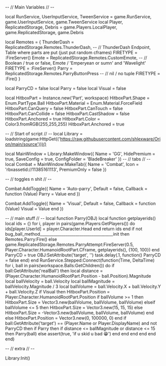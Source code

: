 -- // Main Variables // --

local RunService, UserInputService, TweenService = game.RunService, game.UserInputService, game.TweenService
local Player, ReplicatedStorage, Debris = game.Players.LocalPlayer, game.ReplicatedStorage, game.Debris

local Remotes = {
    ThunderDash = ReplicatedStorage.Remotes.ThunderDash, -- // ThunderDash Endpoint, Table where parts are put (just put random cframes) FIRETYPE = :FireServer()
    Emote = ReplicatedStorage.Remotes.CustomEmote, -- // Boolean / true or false, Emote / 'Emperyean or sumn' and 'Wavelight' FIRETYPE = :FireServer()
    Parry = ReplicatedStorage.Remotes.ParryButtonPress -- // nil / no tuple FIRETYPE = :Fire()
}

local ParryCD = false
local Parry = false
local Visual = false


local HitboxPart = Instance.new('Part', workspace)
HitboxPart.Shape = Enum.PartType.Ball 
HitboxPart.Material = Enum.Material.ForceField 
HitboxPart.CanQuery = false 
HitboxPart.CanTouch = false 
HitboxPart.CanCollide = false 
HitboxPart.CastShadow = false 
HitboxPart.Anchored = true
HitboxPart.Color = Color3.fromRGB(255,255,255) 
HitboxPart.Anchored = true


-- // Start of script // --
local Library = loadstring(game:HttpGet(('https://raw.githubusercontent.com/shlexware/Orion/main/source')))()

local MainWindow = Library:MakeWindow({
    Name = 'GG',
    HidePremium = true,
    SaveConfig = true,
    ConfigFolder = 'BladeBreaker'
})
-- // tabs // --
local Combat = MainWindow:MakeTab({
    Name = 'Combat',
    Icon = 'rbxassetid://11385161113',
    PremiumOnly = false
})

-- // toggles n shit // --

Combat:AddToggle({
    Name = 'Auto-parry',
    Default = false,
    Callback = function (Value)
        Parry = Value
    end
})

Combat:AddToggle({
    Name = 'Visual',
    Default = false,
    Callback = function (Value)
        Visual = Value
    end
})


-- // main stuff // --
local function Parry(OBJ)
    local function getplayerids()
        local ids = {}
        for i, player in pairs(game.Players:GetPlayers()) do
            ids[player.UserId] = player.Character.Head
        end
        return ids
    end
    if not bug_ball_method_____________________________________init then
        Remotes.Parry:Fire()
    else
        game.ReplicatedStorage.Remotes.ParryAttempt:FireServer(0.5, Player.Character.HumanoidRootPart.CFrame, getplayerids(), {100, 100})
    end
    ParryCD = true
    OBJ:SetAttribute('target', '')
    task.delay(.1, function()
        ParryCD = false
    end)
end
RunService.Stepped:Connect(function(Time, DeltaTime)
    for i, ball in pairs(workspace.Balls:GetChildren()) do
        if ball:GetAttribute('realBall') then
            local distance = (Player.Character.HumanoidRootPart.Position - ball.Position).Magnitude
            local ballVelocity = ball.Velocity
            local ballMagnitude = ballVelocity.Magnitude / 3
            local ballVolume = ball.Velocity.X + ball.Velocity.Y + ball.Velocity.Z
            if Visual then
                HitboxPart.Position = Player.Character.HumanoidRootPart.Position
                if ballVolume >= 1 then
                    HitboxPart.Size = Vector3.new(ballVolume, ballVolume, ballVolume)
                elseif ballVolume <= 5 then
                    HitboxPart.Size = Vector3.new(15, 15, 15)
                else
                    HitboxPart.Size = -Vector3.new(ballVolume, ballVolume, ballVolume)
                end
            else
                HitboxPart.Position = Vector3.new(0, 100000, 0)
            end
            if ball:GetAttribute('target') == (Player.Name or Player.DisplayName) and not ParryCD then
                if Parry then
                    if distance <= ballMagnitude or distance <= 15 then
                        Parry(ball)
                    else
                        assert(true, 'if u skid u bad :grin:')
                    end
                end
            end
        end
    end
end)

-- // extra // --

Library:Init()
